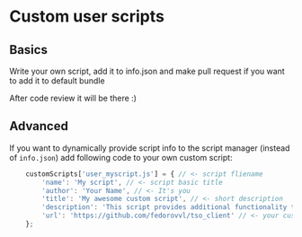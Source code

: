 # Custom user scripts

## Basics
Write your own script, add it to info.json and make pull request if you want to add it to default bundle

After code review it will be there :)

## Advanced
If you want to dynamically provide script info to the script manager (instead of `info.json`) add following code to your own custom script:

```js
    customScripts['user_myscript.js'] = { // <- script fliename 
        'name': 'My script', // <- script basic title
        'author': 'Your Name', // <- It's you
        'title': 'My awesome custom script', // <- short description
        'description': 'This script provides additional functionality to the TSO standalone client', // <- additional description for tooltip
        'url': 'https://github.com/fedorovvl/tso_client' // <- your custom URL
    };
```
